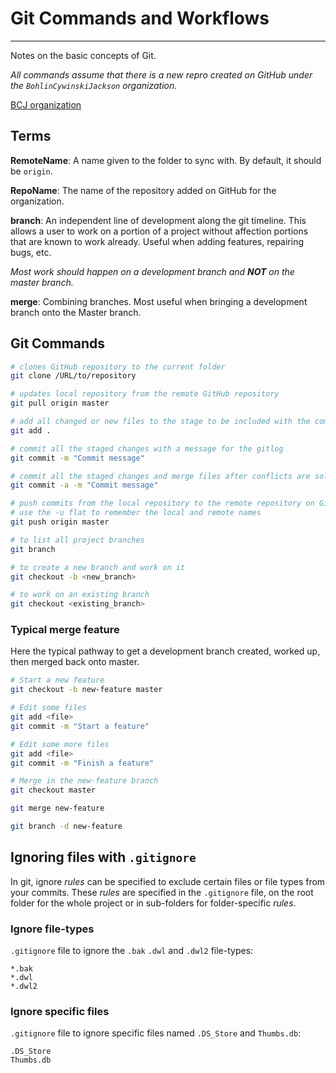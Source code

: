 # Git Commands and Workflows #
---------------------------------
Notes on the basic concepts of Git.

*All commands assume that there is a new repro created on GitHub under the `BohlinCywinskiJackson` organization.*

[BCJ organization](https://github.com/BohlinCywinskiJackson/)

## Terms

**RemoteName**: A name given to the folder to sync with.
By default, it should be `origin`.

**RepoName**: The name of the repository added on GitHub for the organization.

**branch**: An independent line of development along the git timeline.
This allows a user to work on a portion of a project without affection portions that are known to work already.
Useful when adding features, repairing bugs, etc.

_Most work should happen on a development branch and **NOT** on the master branch._

**merge**: Combining branches.
Most useful when bringing a development branch onto the Master branch.


## Git Commands

``` bash
# clones GitHub repository to the current folder
git clone /URL/to/repository

# updates local repository from the remote GitHub repository
git pull origin master

# add all changed or new files to the stage to be included with the commit
git add .

# commit all the staged changes with a message for the gitlog
git commit -m "Commit message"

# commit all the staged changes and merge files after conflicts are solved
git commit -a -m "Commit message"

# push commits from the local repository to the remote repository on GitHub
# use the -u flat to remember the local and remote names
git push origin master

# to list all project branches
git branch

# to create a new branch and work on it
git checkout -b <new_branch>

# to work on an existing branch
git checkout <existing_branch>
```

### Typical merge feature

Here the typical pathway to get a development branch created, worked up, then merged back onto master.

```bash
# Start a new feature
git checkout -b new-feature master

# Edit some files
git add <file>
git commit -m "Start a feature"

# Edit some more files
git add <file>
git commit -m "Finish a feature"

# Merge in the new-feature branch
git checkout master

git merge new-feature

git branch -d new-feature
```

## Ignoring files with `.gitignore`

In git, ignore *rules* can be specified to exclude certain files or file types from your commits.
These *rules* are specified in the `.gitignore` file, on the root folder for the whole project or in sub-folders for folder-specific *rules*.

### Ignore file-types

`.gitignore` file to ignore the `.bak` `.dwl` and `.dwl2` file-types:

```
*.bak
*.dwl
*.dwl2
```

### Ignore specific files

`.gitignore` file to ignore specific files named `.DS_Store` and `Thumbs.db`:

```
.DS_Store
Thumbs.db
```
